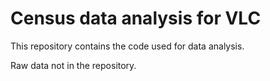 # Census data analysis for VLC

This repository contains the code used for data analysis.

Raw data not in the repository.
